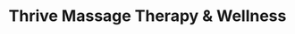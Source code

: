 ---
title: "Thrive Massage Therapy & Wellness"
url: /burlington/thrive-massage-therapy-and-wellness/
shop: massage
---